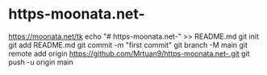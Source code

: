 # https-moonata.net-
https://moonata.net/tk
echo "# https-moonata.net-" >> README.md
git init
git add README.md
git commit -m "first commit"
git branch -M main
git remote add origin https://github.com/Mrtuan9/https-moonata.net-.git
git push -u origin main
